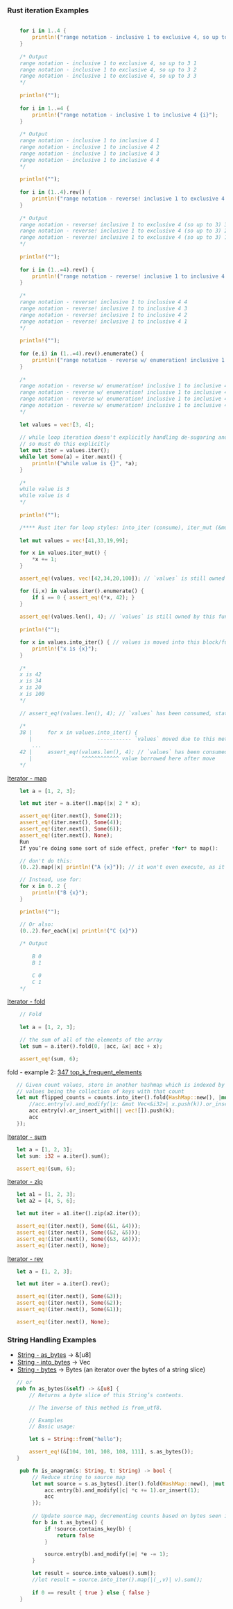 ### Rust iteration Examples

```rust

    for i in 1..4 {
        println!("range notation - inclusive 1 to exclusive 4, so up to 3 {i}");
    }
    
    /* Output
    range notation - inclusive 1 to exclusive 4, so up to 3 1
    range notation - inclusive 1 to exclusive 4, so up to 3 2
    range notation - inclusive 1 to exclusive 4, so up to 3 3
    */
    
    println!("");
    
    for i in 1..=4 {
        println!("range notation - inclusive 1 to inclusive 4 {i}");
    }
    
    /* Output
    range notation - inclusive 1 to inclusive 4 1
    range notation - inclusive 1 to inclusive 4 2
    range notation - inclusive 1 to inclusive 4 3
    range notation - inclusive 1 to inclusive 4 4
    */
    
    println!("");
    
    for i in (1..4).rev() {
        println!("range notation - reverse! inclusive 1 to exclusive 4 (so up to 3) {i}");
    }
    
    /* Output
    range notation - reverse! inclusive 1 to exclusive 4 (so up to 3) 3
    range notation - reverse! inclusive 1 to exclusive 4 (so up to 3) 2
    range notation - reverse! inclusive 1 to exclusive 4 (so up to 3) 1
    */
    
    println!("");
    
    for i in (1..=4).rev() {
        println!("range notation - reverse! inclusive 1 to inclusive 4 {i}");
    }
    
    /*
    range notation - reverse! inclusive 1 to inclusive 4 4
    range notation - reverse! inclusive 1 to inclusive 4 3
    range notation - reverse! inclusive 1 to inclusive 4 2
    range notation - reverse! inclusive 1 to inclusive 4 1
    */
    
    println!("");
    
    for (e,i) in (1..=4).rev().enumerate() {
        println!("range notation - reverse w/ enumeration! inclusive 1 to inclusive 4 ({e},{i})");
    }
    
    /*
    range notation - reverse w/ enumeration! inclusive 1 to inclusive 4 (0,4)
    range notation - reverse w/ enumeration! inclusive 1 to inclusive 4 (1,3)
    range notation - reverse w/ enumeration! inclusive 1 to inclusive 4 (2,2)
    range notation - reverse w/ enumeration! inclusive 1 to inclusive 4 (3,1)
    */
    
    let values = vec![3, 4];
    
    // while loop iteration doesn't explicitly handling de-sugaring and calling iter.next()
    // so must do this explicitly
    let mut iter = values.iter();
    while let Some(a) = iter.next() {
        println!("while value is {}", *a);
    }
    
    /*
    while value is 3
    while value is 4
    */
    
    println!("");

    /**** Rust iter for loop styles: into_iter (consume), iter_mut (&mut v), iter (&v) ****/
    
    let mut values = vec![41,33,19,99];

    for x in values.iter_mut() {
        *x += 1;
    }

    assert_eq!(values, vec![42,34,20,100]); // `values` is still owned by this function.

    for (i,x) in values.iter().enumerate() {
        if i == 0 { assert_eq!(*x, 42); }
    }
    
    assert_eq!(values.len(), 4); // `values` is still owned by this function.
    
    println!("");

    for x in values.into_iter() { // values is moved into this block/func
        println!("x is {x}");
    }
    
    /*
    x is 42
    x is 34
    x is 20
    x is 100
    */
    
    // assert_eq!(values.len(), 4); // `values` has been consumed, statement will error
    
    /*
    38 |     for x in values.into_iter() {
       |                     ----------- `values` moved due to this method call
        ...
    42 |     assert_eq!(values.len(), 4); // `values` has been consumed
       |                ^^^^^^^^^^^^ value borrowed here after move
    */
```

[Iterator - map]()
```rust
    let a = [1, 2, 3];

    let mut iter = a.iter().map(|x| 2 * x);

    assert_eq!(iter.next(), Some(2));
    assert_eq!(iter.next(), Some(4));
    assert_eq!(iter.next(), Some(6));
    assert_eq!(iter.next(), None);
    Run
    If you’re doing some sort of side effect, prefer *for* to map():

    // don't do this:
    (0..2).map(|x| println!("A {x}")); // it won't even execute, as it is lazy. Rust will warn you about this.

    // Instead, use for:
    for x in 0..2 {
        println!("B {x}");
    }

    println!("");

    // Or also:
    (0..2).for_each(|x| println!("C {x}"))
    
    /* Output
    
        B 0
        B 1

        C 0
        C 1
    */
```

[Iterator - fold](https://doc.rust-lang.org/stable/std/iter/trait.Iterator.html#method.fold)
```rust
    // Fold
    
    let a = [1, 2, 3];

    // the sum of all of the elements of the array
    let sum = a.iter().fold(0, |acc, &x| acc + x);

    assert_eq!(sum, 6);
 ```
 
 fold - example 2: [ 347 top_k_frequent_elements](https://github.com/brpandey/leetcode/blob/master/rust/src/p0347_top_k_frequent_elements.rs)
 ```rust    
    // Given count values, store in another hashmap which is indexed by counts, 
    // values being the collection of keys with that count
    let mut flipped_counts = counts.into_iter().fold(HashMap::new(), |mut acc, (k,v)| {
        //acc.entry(v).and_modify(|x: &mut Vec<&i32>| x.push(k)).or_insert(vec![k]);
        acc.entry(v).or_insert_with(|| vec![]).push(k);
        acc
    });
 ```
 
 [Iterator - sum](https://doc.rust-lang.org/stable/std/iter/trait.Iterator.html#method.sum)
 ```rust
    let a = [1, 2, 3];
    let sum: i32 = a.iter().sum();

    assert_eq!(sum, 6);
 ```
 
 [Iterator - zip](https://doc.rust-lang.org/stable/std/iter/trait.Iterator.html#method.zip)
 ```rust
    let a1 = [1, 2, 3];
    let a2 = [4, 5, 6];

    let mut iter = a1.iter().zip(a2.iter());

    assert_eq!(iter.next(), Some((&1, &4)));
    assert_eq!(iter.next(), Some((&2, &5)));
    assert_eq!(iter.next(), Some((&3, &6)));
    assert_eq!(iter.next(), None);
 ```
 
 [Iterator - rev](https://doc.rust-lang.org/stable/std/iter/trait.Iterator.html#method.rev)
 ```rust
    let a = [1, 2, 3];

    let mut iter = a.iter().rev();

    assert_eq!(iter.next(), Some(&3));
    assert_eq!(iter.next(), Some(&2));
    assert_eq!(iter.next(), Some(&1));

    assert_eq!(iter.next(), None);
 ```
 
 ### String Handling Examples

 * [String - as_bytes](https://doc.rust-lang.org/std/string/struct.String.html#method.as_bytes) -> &[u8]
 * [String - into_bytes](https://doc.rust-lang.org/std/string/struct.String.html#method.into_bytes) -> Vec<u8>
 * [String - bytes](https://doc.rust-lang.org/std/string/struct.String.html#method.bytes) -> Bytes (an iterator over the bytes of a string slice)
    
 ```rust
    // or
    pub fn as_bytes(&self) -> &[u8] {
        // Returns a byte slice of this String’s contents.

        // The inverse of this method is from_utf8.

        // Examples
        // Basic usage:

        let s = String::from("hello");

        assert_eq!(&[104, 101, 108, 108, 111], s.as_bytes());
    }
```
   
```rust
    pub fn is_anagram(s: String, t: String) -> bool {
        // Reduce string to source map
        let mut source = s.as_bytes().iter().fold(HashMap::new(), |mut acc, b| {
            acc.entry(b).and_modify(|c| *c += 1).or_insert(1);
            acc
        });
    
        // Update source map, decrementing counts based on bytes seen in t
        for b in t.as_bytes() {
            if !source.contains_key(b) {
                return false
            }

            source.entry(b).and_modify(|e| *e -= 1); 
        }

        let result = source.into_values().sum();
        //let result = source.into_iter().map(|(_,v)| v).sum();
    
        if 0 == result { true } else { false }
    }
```
